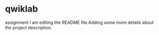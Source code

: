 # qwiklab
assignment
I am editing the README file.Adding some more details about the project description.
